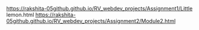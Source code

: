  https://rakshita-05github.github.io/RV_webdev_projects/Assignment1/Little lemon.html
 https://rakshita-05github.github.io/RV_webdev_projects/Assignment2/Module2.html
 
 
